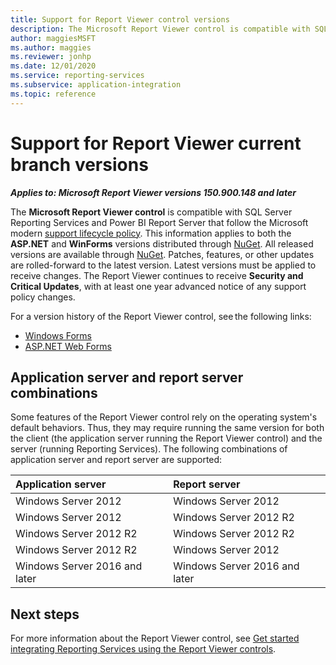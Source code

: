```yaml
---
title: Support for Report Viewer control versions
description: The Microsoft Report Viewer control is compatible with SQL Server Reporting Services and Power BI Report Server that follow the modern support lifecycle policy.
author: maggiesMSFT
ms.author: maggies
ms.reviewer: jonhp
ms.date: 12/01/2020
ms.service: reporting-services
ms.subservice: application-integration
ms.topic: reference
---
```

# Support for Report Viewer current branch versions

**_Applies to: Microsoft Report Viewer versions 150.900.148 and later_**

The **Microsoft Report Viewer control** is compatible with SQL Server Reporting Services and Power BI Report Server that follow the Microsoft modern [support lifecycle policy](https://support.microsoft.com/hub/4095338/microsoft-lifecycle-policy). This information applies to both the **ASP.NET** and **WinForms** versions distributed through [NuGet](https://www.nuget.org/). All released versions are available through [NuGet](https://www.nuget.org/). Patches, features, or other updates are rolled-forward to the latest version. Latest versions must be applied to receive changes. The Report Viewer continues to receive **Security and Critical Updates**, with at least one year advanced notice of any support policy changes.

For a version history of the Report Viewer control, see the following links:

- [Windows Forms](https://www.nuget.org/packages/Microsoft.ReportingServices.ReportViewerControl.Winforms/)
- [ASP.NET Web Forms](https://www.nuget.org/packages/Microsoft.ReportingServices.ReportViewerControl.WebForms/)

## Application server and report server combinations

Some features of the Report Viewer control rely on the operating system's default behaviors. Thus, they may require running the same version for both the client (the application server running the Report Viewer control) and the server (running Reporting Services). The following combinations of application server and report server are supported:

| Application server | Report server |
| :----------------- | :------ |
| Windows Server 2012 | Windows Server 2012 |
| Windows Server 2012 | Windows Server 2012 R2 |
| Windows Server 2012 R2 | Windows Server 2012 R2 |
| Windows Server 2012 R2 | Windows Server 2012 |
| Windows Server 2016 and later | Windows Server 2016 and later |

## Next steps

For more information about the Report Viewer control, see [Get started integrating Reporting Services using the Report Viewer controls](integrating-reporting-services-using-reportviewer-controls-get-started.md).
